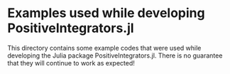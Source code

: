 # Examples used while developing PositiveIntegrators.jl

This directory contains some example codes that were used while developing
the Julia package PositiveIntegrators.jl. There is no guarantee that they
will continue to work as expected!
